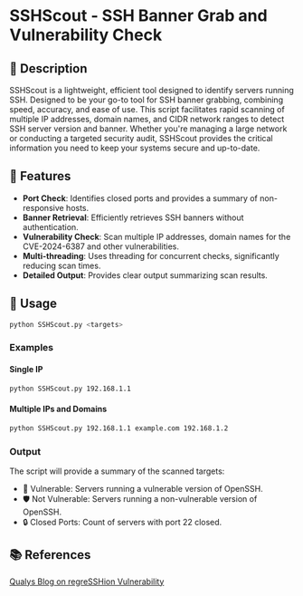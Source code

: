 # SSHScout - SSH Banner Grab and Vulnerability Check

## 📜 Description

SSHScout is a lightweight, efficient tool designed to identify servers running SSH. Designed to be your go-to tool for SSH banner grabbing, combining speed, accuracy, and ease of use. This script facilitates rapid scanning of multiple IP addresses, domain names, and CIDR network ranges to detect SSH server version and banner. Whether you're managing a large network or conducting a targeted security audit, SSHScout provides the critical information you need to keep your systems secure and up-to-date.

## 🌟 Features

- **Port Check**: Identifies closed ports and provides a summary of non-responsive hosts.
- **Banner Retrieval**: Efficiently retrieves SSH banners without authentication.
- **Vulnerability Check**: Scan multiple IP addresses, domain names for the CVE-2024-6387 and other vulnerabilities.
- **Multi-threading**: Uses threading for concurrent checks, significantly reducing scan times.
- **Detailed Output**: Provides clear output summarizing scan results.

## 🚀 Usage

```bash
python SSHScout.py <targets>
```

### Examples

#### Single IP

```bash
python SSHScout.py 192.168.1.1
```

#### Multiple IPs and Domains

```bash
python SSHScout.py 192.168.1.1 example.com 192.168.1.2
```

### Output

The script will provide a summary of the scanned targets:

* 🚨 Vulnerable: Servers running a vulnerable version of OpenSSH.
* 🛡️ Not Vulnerable: Servers running a non-vulnerable version of OpenSSH.
* 🔒 Closed Ports: Count of servers with port 22 closed.

## 📚 References
[Qualys Blog on regreSSHion Vulnerability](https://blog.qualys.com/vulnerabilities-threat-research/2024/07/01/regresshion-remote-unauthenticated-code-execution-vulnerability-in-openssh-server)
